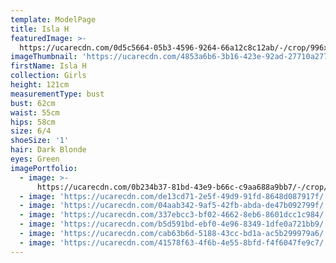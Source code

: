 ```yaml
---
template: ModelPage
title: Isla H
featuredImage: >-
  https://ucarecdn.com/0d5c5664-05b3-4596-9264-66a12c8c12ab/-/crop/996x506/0,48/-/preview/
imageThumbnail: 'https://ucarecdn.com/4853a6b6-3b16-423e-92ad-27710a2773f6/'
firstName: Isla H
collection: Girls
height: 121cm
measurementType: bust
bust: 62cm
waist: 55cm
hips: 58cm
size: 6/4
shoeSize: '1'
hair: Dark Blonde
eyes: Green
imagePortfolio:
  - image: >-
      https://ucarecdn.com/0b234b37-81bd-43e9-b66c-c9aa688a9bb7/-/crop/577x922/38,26/-/preview/
  - image: 'https://ucarecdn.com/de13cd71-2e5f-49d9-91fd-8648d087917f/'
  - image: 'https://ucarecdn.com/04aab342-9af5-42fb-abda-de47b092799f/'
  - image: 'https://ucarecdn.com/337ebcc3-bf02-4662-8eb6-8601dcc1c984/'
  - image: 'https://ucarecdn.com/b5d591bd-ebf0-4e96-8349-1dfe0a721bb9/'
  - image: 'https://ucarecdn.com/cab63b6d-5188-43cc-bd1a-ac5b299979a6/'
  - image: 'https://ucarecdn.com/41578f63-4f6b-4e55-8bfd-f4f6047fe9c7/'
---
```



